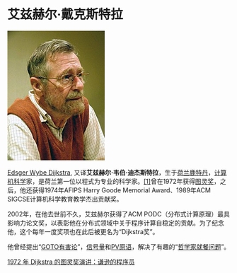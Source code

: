 # 艾兹赫尔·戴克斯特拉

![ &#x827E;&#x5179;&#x8D6B;&#x5C14;&#xB7;&#x97E6;&#x4F2F;&#xB7;&#x8FEA;&#x6770;&#x65AF;&#x7279;&#x62C9;](.gitbook/assets/image%20%281%29.png)

[Edsger Wybe Dijkstra](https://zh.wikipedia.org/wiki/%E8%89%BE%E5%85%B9%E8%B5%AB%E5%B0%94%C2%B7%E6%88%B4%E5%85%8B%E6%96%AF%E7%89%B9%E6%8B%89), 又译**艾兹赫尔·韦伯·迪杰斯特拉**，生于[荷兰](https://zh.wikipedia.org/wiki/%E8%8D%B7%E8%98%AD)[鹿特丹](https://zh.wikipedia.org/wiki/%E9%B9%BF%E7%89%B9%E4%B8%B9)，[计算机科学](https://zh.wikipedia.org/wiki/%E8%AE%A1%E7%AE%97%E6%9C%BA%E7%A7%91%E5%AD%A6)家，是荷兰第一位以程式为专业的科学家。[\[1\]](https://zh.wikipedia.org/wiki/%E8%89%BE%E5%85%B9%E8%B5%AB%E5%B0%94%C2%B7%E6%88%B4%E5%85%8B%E6%96%AF%E7%89%B9%E6%8B%89#cite_note-1)曾在1972年获得[图灵奖](https://zh.wikipedia.org/wiki/%E5%9B%BE%E7%81%B5%E5%A5%96)，之后，他还获得1974年AFIPS Harry Goode Memorial Award、1989年ACM SIGCSE计算机科学教育教学杰出贡献奖。

2002年，在他去世前不久，艾兹赫尔获得了ACM PODC（分布式计算原理）最具影响力论文奖，以表彰他在分布式领域中关于程序计算自稳定的贡献。为了纪念他，这个每年一度奖项也在此后被更名为“Dijkstra奖”。

他曾经提出“[GOTO有害论](https://zh.wikipedia.org/wiki/Goto#.E5.AF.B9.E4.BA.8Egoto.E4.BD.BF.E7.94.A8.E7.9A.84.E6.89.B9.E8.AF.84)”，[信号量](https://zh.wikipedia.org/wiki/%E4%BF%A1%E5%8F%B7%E9%87%8F)和[PV原语](https://zh.wikipedia.org/w/index.php?title=PV%E5%8E%9F%E8%AF%AD&action=edit&redlink=1)，解决了有趣的“[哲学家就餐问题](https://zh.wikipedia.org/wiki/%E5%93%B2%E5%AD%A6%E5%AE%B6%E5%B0%B1%E9%A4%90%E9%97%AE%E9%A2%98)”。

[1972 年 Dijkstra 的图灵奖演讲：谦逊的程序员](https://segmentfault.com/a/1190000000423645)

